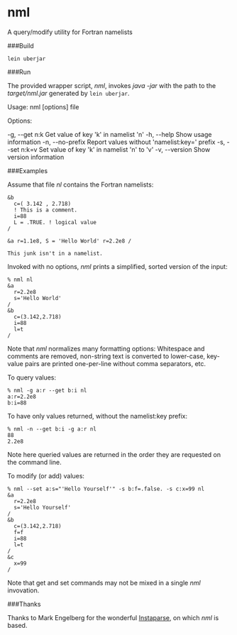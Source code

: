 nml
===

A query/modify utility for Fortran namelists

###Build

`lein uberjar`

###Run

The provided wrapper script, _nml_, invokes _java -jar_ with the path to the _target/nml.jar_ generated by `lein uberjar`.

Usage: nml [options] file

Options:

  -g, --get n:k    Get value of key 'k' in namelist 'n'
  -h, --help       Show usage information
  -n, --no-prefix  Report values without 'namelist:key=' prefix
  -s, --set n:k=v  Set value of key 'k' in namelist 'n' to 'v'
  -v, --version    Show version information

###Examples

Assume that file _nl_ contains the Fortran namelists:

```FORTRAN
&b
  c=( 3.142 , 2.718)
  ! This is a comment.
  i=88
  L = .TRUE. ! logical value
/

&a r=1.1e8, S = 'Hello World' r=2.2e8 /

This junk isn't in a namelist.
```

Invoked with no options, _nml_ prints a simplified, sorted version of the input:

```
% nml nl
&a
  r=2.2e8
  s='Hello World'
/
&b
  c=(3.142,2.718)
  i=88
  l=t
/
````

Note that _nml_ normalizes many formatting options: Whitespace and comments are removed, non-string text is converted to lower-case, key-value pairs are printed one-per-line without comma separators, etc.

To query values:

````
% nml -g a:r --get b:i nl
a:r=2.2e8
b:i=88
````

To have only values returned, without the namelist:key prefix:

````
% nml -n --get b:i -g a:r nl
88
2.2e8
````

Note here queried values are returned in the order they are requested on the command line.

To modify (or add) values:

````
% nml --set a:s="'Hello Yourself'" -s b:f=.false. -s c:x=99 nl
&a
  r=2.2e8
  s='Hello Yourself'
/
&b
  c=(3.142,2.718)
  f=f
  i=88
  l=t
/
&c
  x=99
/
````

Note that get and set commands may not be mixed in a single _nml_ invovation.

###Thanks

Thanks to Mark Engelberg for the wonderful [Instaparse](https://github.com/Engelberg/instaparse), on which _nml_ is based.
